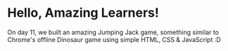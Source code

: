 # Hello, Amazing Learners!

On day 11, we built an amazing Jumping Jack game, something similar to Chrome's offline Dinosaur game using simple HTML, CSS & JavaScript :D
